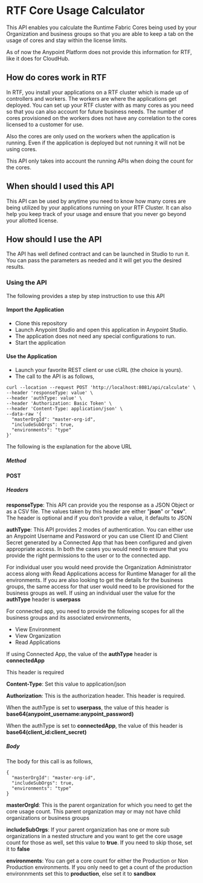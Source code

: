 # RTF Core Usage Calculator

This API enables you calculate the Runtime Fabric Cores being used by your Organization and business groups so that you are able to keep a tab on the usage of cores and stay within the license limits.

As of now the Anypoint Platform does not provide this information for RTF, like it does for CloudHub.

## How do cores work in RTF

In RTF, you install your applications on a RTF cluster which is made up of controllers and workers. The workers are where the applications get deployed. You can set up your RTF cluster with as many cores as you need so that you can also account for future business needs. The number of cores provisioned on the workers does not have any correlation to the cores licensed to a customer for use.

Also the cores are only used on the workers when the application is running. Even if the application is deployed but not running it will not be using cores.

This API only takes into account the running APIs when doing the count for the cores.

## When should I used this API

This API can be used by anytime you need to know how many cores are being utilized by your applications running on your RTF Cluster. It can also help you keep track of your usage and ensure that you never go beyond your allotted license.

## How should I use the API

The API has well defined contract and can be launched in Studio to run it. You can pass the parameters as needed and it will get you the desired results. 

### Using the API

The following provides a step by step instruction to use this API

#### Import the Application

- Clone this repository
- Launch Anypoint Studio and open this application in Anypoint Studio.
- The application does not need any special configurations to run.
- Start the application

#### Use the Application

- Launch your favorite REST client or use cURL (the choice is yours).
- The call to the API is as follows,

```
curl --location --request POST 'http://localhost:8081/api/calculate' \
--header 'responseType: value' \
--header 'authType: value' \
--header 'Authorization: Basic Token' \
--header 'Content-Type: application/json' \
--data-raw '{
  "masterOrgId": "master-org-id",
  "includeSubOrgs": true,
  "environments": "type"
}'
```

The following is the explanation for the above URL

##### Method

**POST**

##### Headers

**responseType**: This API can provide you the response as a JSON Object or as a CSV file. The values taken by this header are either "**json**" or "**csv**". The header is optional and if you don't provide a value, it defaults to JSON

**authType**: This API provides 2 modes of authentication. You can either use an Anypoint Username and Password or you can use Client ID and Client Secret generated by a Connected App that has been configured and given appropriate access. In both the cases you would need to ensure that you provide the right permissions to the user or to the connected app. 

For individual user you would need provide the Organization Administrator access along with Read Applications access for Runtime Manager for all the environments. If you are also looking to get the details for the business groups, the same access for that user would need to be provisioned for the business groups as well. If using an individual user the value for the **authType** header is **userpass**

For connected app, you need to provide the following scopes for all the business groups and its associated environments,

- View Environment
- View Organization
- Read Applications

If using Connected App, the value of the **authType** header is **connectedApp**

This header is required

**Content-Type**:  Set this value to application/json

**Authorization**: This is the authorization header. This header is required.

When the authType is set to **userpass**, the value of this header is **base64(anypoint\_username:anypoint\_password)**

When the authType is set to **connectedApp**, the value of this header is **base64(client\_id:client\_secret)**

##### Body

The body for this call is as follows,

```
{
  "masterOrgId": "master-org-id",
  "includeSubOrgs": true,
  "environments": "type"
}
```

**masterOrgId**:  This is the parent organization for which you need to get the core usage count. This parent organization may or may not have child organizations or business groups

**includeSubOrgs**: If your parent organization has one or more sub organizations in a nested structure and you want to get the core usage count for those as well, set this value to **true**. If you need to skip those, set it to **false**

**environments**: You can get a core count for either the Production or Non Production environments. If you only need to get a count of the production environnments set this to **production**, else set it to **sandbox**

